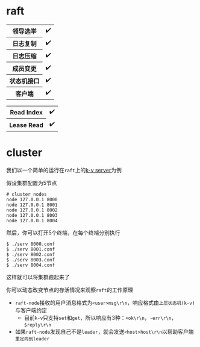raft
===
<table>
<tbody>
<tr>
  <th>领导选举</th>
  <td>✔️</td>
</tr>
<tr>
  <th>日志复制</th>
  <td>✔️</td>
</tr>
<tr>
  <th>日志压缩</th>
  <td>✔️</td>
</tr>
<tr>
  <th>成员变更</th>
  <td>✔️</td>
</tr>
<tr>
  <th>状态机接口</th>
  <td>✔️</td>
</tr>
<tr>
  <th>客户端</th>
  <td>✔️</td>
</tr>
</tbody>
</table>

<table>
<tbody>
<tr>
  <th>Read Index</th>
  <td>✔️</td>
</tr>
<tr>
  <th>Lease Read</th>
  <td>✔️</td>
</tr>
</tbody>
</table>

cluster
===
我们以一个简单的运行在`raft`上的[k-v server](https://github.com/yaomer/raft/tree/master/examples/kv)为例

假设集群配置为5节点
```
# cluster nodes
node 127.0.0.1 8000
node 127.0.0.1 8001
node 127.0.0.1 8002
node 127.0.0.1 8003
node 127.0.0.1 8004
```
然后，你可以打开5个终端，在每个终端分别执行
```
$ ./serv 8000.conf
$ ./serv 8001.conf
$ ./serv 8002.conf
$ ./serv 8003.conf
$ ./serv 8004.conf
```
这样就可以将集群跑起来了

你可以动态改变节点的存活情况来观察`raft`的工作原理

+ `raft-node`接收的用户消息格式为`<user>msg\r\n`，响应格式由`上层状态机(k-v)`与客户端约定
    + 目前`k-v`只支持`set`和`get`，所以响应有3种：`+ok\r\n`，`-err\r\n`，`$reply\r\n`
+ 如果`raft-node`发现自己不是`leader`，就会发送`<host>host\r\n`以帮助客户端`重定向到leader`
